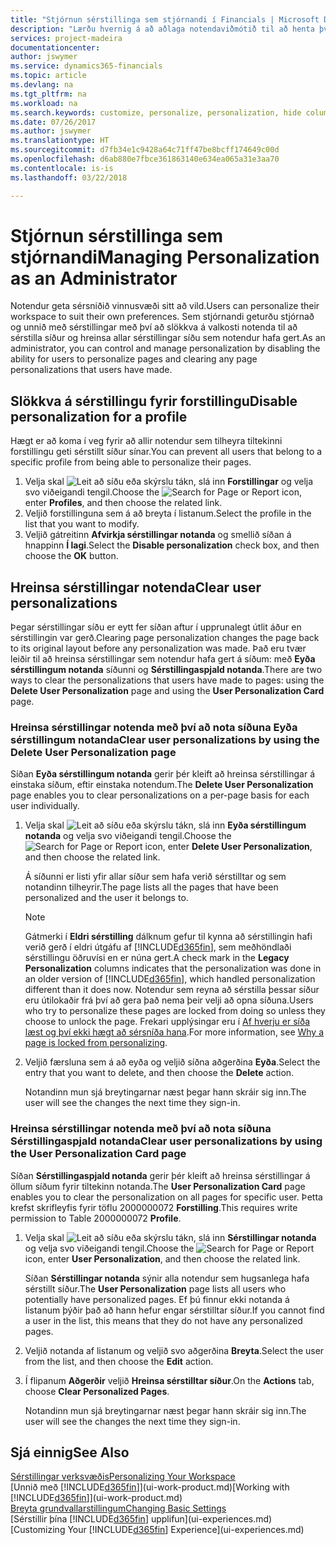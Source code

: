 ```yaml
---
title: "Stjórnun sérstillinga sem stjórnandi í Financials | Microsoft Docs"
description: "Lærðu hvernig á að aðlaga notendaviðmótið til að henta því hvernig þú vinnur."
services: project-madeira
documentationcenter: 
author: jswymer
ms.service: dynamics365-financials
ms.topic: article
ms.devlang: na
ms.tgt_pltfrm: na
ms.workload: na
ms.search.keywords: customize, personalize, personalization, hide columns, remove fields, move fields
ms.date: 07/26/2017
ms.author: jswymer
ms.translationtype: HT
ms.sourcegitcommit: d7fb34e1c9428a64c71ff47be8bcff174649c00d
ms.openlocfilehash: d6ab880e7fbce361863140e634ea065a31e3aa70
ms.contentlocale: is-is
ms.lasthandoff: 03/22/2018

---
```

# <a name="managing-personalization-as-an-administrator"></a><span data-ttu-id="71944-103">Stjórnun sérstillinga sem stjórnandi</span><span class="sxs-lookup"><span data-stu-id="71944-103">Managing Personalization as an Administrator</span></span>
<!--NAV in the Web client-->
<span data-ttu-id="71944-104">Notendur geta sérsniðið vinnusvæði sitt að vild.</span><span class="sxs-lookup"><span data-stu-id="71944-104">Users can personalize their workspace to suit their own preferences.</span></span> <span data-ttu-id="71944-105">Sem stjórnandi geturðu stjórnað og unnið með sérstillingar með því að slökkva á valkosti notenda til að sérstilla síður og hreinsa allar sérstillingar síðu sem notendur hafa gert.</span><span class="sxs-lookup"><span data-stu-id="71944-105">As an administrator, you can control and manage personalization by disabling the ability for users to personalize pages and clearing any page personalizations that users have made.</span></span>

## <a name="disable-personalization-for-a-profile"></a><span data-ttu-id="71944-106">Slökkva á sérstillingu fyrir forstillingu</span><span class="sxs-lookup"><span data-stu-id="71944-106">Disable personalization for a profile</span></span>
<span data-ttu-id="71944-107">Hægt er að koma í veg fyrir að allir notendur sem tilheyra tiltekinni forstillingu geti sérstillt síður sínar.</span><span class="sxs-lookup"><span data-stu-id="71944-107">You can prevent all users that belong to a specific profile from being able to personalize their pages.</span></span>
1.  <span data-ttu-id="71944-108">Velja skal ![Leit að síðu eða skýrslu](media/ui-search/search_small.png "Leit að síðu eða skýrslu táknið") tákn, slá inn **Forstillingar** og velja svo viðeigandi tengil.</span><span class="sxs-lookup"><span data-stu-id="71944-108">Choose the ![Search for Page or Report](media/ui-search/search_small.png "Search for Page or Report icon") icon, enter **Profiles**, and then choose the related link.</span></span>
2.  <span data-ttu-id="71944-109">Veljið forstillinguna sem á að breyta í listanum.</span><span class="sxs-lookup"><span data-stu-id="71944-109">Select the profile in the list that you want to modify.</span></span>
3. <span data-ttu-id="71944-110">Veljið gátreitinn **Afvirkja sérstillingar notanda** og smellið síðan á hnappinn **Í lagi**.</span><span class="sxs-lookup"><span data-stu-id="71944-110">Select the **Disable personalization** check box, and then choose the **OK** button.</span></span>

## <a name="clear-user-personalizations"></a><span data-ttu-id="71944-111">Hreinsa sérstillingar notenda</span><span class="sxs-lookup"><span data-stu-id="71944-111">Clear user personalizations</span></span>

<span data-ttu-id="71944-112">Þegar sérstillingar síðu er eytt fer síðan aftur í upprunalegt útlit áður en sérstillingin var gerð.</span><span class="sxs-lookup"><span data-stu-id="71944-112">Clearing page personalization changes the page back to its original layout before any personalization was made.</span></span> <span data-ttu-id="71944-113">Það eru tvær leiðir til að hreinsa sérstillingar sem notendur hafa gert á síðum: með **Eyða sérstillingum notanda** síðunni og **Sérstillingaspjald notanda**.</span><span class="sxs-lookup"><span data-stu-id="71944-113">There are two ways to clear the personalizations that users have made to pages: using the **Delete User Personalization** page and using the **User Personalization Card** page.</span></span>

### <a name="clear-user-personalizations-by-using-the-delete-user-personalization-page"></a><span data-ttu-id="71944-114">Hreinsa sérstillingar notenda með því að nota síðuna Eyða sérstillingum notanda</span><span class="sxs-lookup"><span data-stu-id="71944-114">Clear user personalizations by using the Delete User Personalization page</span></span>

<span data-ttu-id="71944-115">Síðan **Eyða sérstillingum notanda** gerir þér kleift að hreinsa sérstillingar á einstaka síðum, eftir einstaka notendum.</span><span class="sxs-lookup"><span data-stu-id="71944-115">The **Delete User Personalization** page enables you to clear personalizations on a per-page basis for each user individually.</span></span>

1.  <span data-ttu-id="71944-116">Velja skal ![Leit að síðu eða skýrslu](media/ui-search/search_small.png "Leit að síðu eða skýrslu táknið") tákn, slá inn **Eyða sérstillingum notanda** og velja svo viðeigandi tengil.</span><span class="sxs-lookup"><span data-stu-id="71944-116">Choose the ![Search for Page or Report](media/ui-search/search_small.png "Search for Page or Report icon") icon, enter **Delete User Personalization**, and then choose the related link.</span></span>

    <span data-ttu-id="71944-117">Á síðunni er listi yfir allar síður sem hafa verið sérstilltar og sem notandinn tilheyrir.</span><span class="sxs-lookup"><span data-stu-id="71944-117">The page lists all the pages that have been personalized and the user it belongs to.</span></span>

    >[!NOTE]
    > <span data-ttu-id="71944-118">Gátmerki í **Eldri sérstilling** dálknum gefur til kynna að sérstillingin hafi verið gerð í eldri útgáfu af [!INCLUDE[d365fin](includes/d365fin_md.md)], sem meðhöndlaði sérstillingu öðruvísi en er núna gert.</span><span class="sxs-lookup"><span data-stu-id="71944-118">A check mark in the **Legacy Personalization** columns indicates that the personalization was done in an older version of [!INCLUDE[d365fin](includes/d365fin_md.md)], which handled personalization different than it does now.</span></span> <span data-ttu-id="71944-119">Notendur sem reyna að sérstilla þessar síður eru útilokaðir frá því að gera það nema þeir velji að opna síðuna.</span><span class="sxs-lookup"><span data-stu-id="71944-119">Users who try to personalize these pages are locked from doing so unless they choose to unlock the page.</span></span> <span data-ttu-id="71944-120">Frekari upplýsingar eru í [Af hverju er síða læst og því ekki hægt að sérsníða hana](ui-personalization-locked.md).</span><span class="sxs-lookup"><span data-stu-id="71944-120">For more information, see [Why a page is locked from personalizing](ui-personalization-locked.md).</span></span>

2. <span data-ttu-id="71944-121">Veljið færsluna sem á að eyða og veljið síðna aðgerðina **Eyða**.</span><span class="sxs-lookup"><span data-stu-id="71944-121">Select the entry that you want to delete, and then choose the **Delete** action.</span></span>

    <span data-ttu-id="71944-122">Notandinn mun sjá breytingarnar næst þegar hann skráir sig inn.</span><span class="sxs-lookup"><span data-stu-id="71944-122">The user will see the changes the next time they sign-in.</span></span>

### <a name="clear-user-personalizations-by-using-the-user-personalization-card-page"></a><span data-ttu-id="71944-123">Hreinsa sérstillingar notenda með því að nota síðuna Sérstillingaspjald notanda</span><span class="sxs-lookup"><span data-stu-id="71944-123">Clear user personalizations by using the User Personalization Card page</span></span>

<span data-ttu-id="71944-124">Síðan **Sérstillingaspjald notanda** gerir þér kleift að hreinsa sérstillingar á öllum síðum fyrir tiltekinn notanda.</span><span class="sxs-lookup"><span data-stu-id="71944-124">The **User Personalization Card** page enables you to clear the personalization on all pages for specific user.</span></span> <span data-ttu-id="71944-125">Þetta krefst skrifleyfis fyrir töflu 2000000072 **Forstilling**.</span><span class="sxs-lookup"><span data-stu-id="71944-125">This requires write permission to Table 2000000072 **Profile**.</span></span>

1.  <span data-ttu-id="71944-126">Velja skal ![Leit að síðu eða skýrslu](media/ui-search/search_small.png "Leit að síðu eða skýrslu táknið") tákn, slá inn **Sérstillingar notanda** og velja svo viðeigandi tengil.</span><span class="sxs-lookup"><span data-stu-id="71944-126">Choose the ![Search for Page or Report](media/ui-search/search_small.png "Search for Page or Report icon") icon, enter **User Personalization**, and then choose the related link.</span></span>

    <span data-ttu-id="71944-127">Síðan **Sérstillingar notanda** sýnir alla notendur sem hugsanlega hafa sérstillt síður.</span><span class="sxs-lookup"><span data-stu-id="71944-127">The **User Personalization** page lists all users who potentially have personalized pages.</span></span> <span data-ttu-id="71944-128">Ef þú finnur ekki notanda á listanum þýðir það að hann hefur engar sérstilltar síður.</span><span class="sxs-lookup"><span data-stu-id="71944-128">If you cannot find a user in the list, this means that they do not have any personalized pages.</span></span>

2. <span data-ttu-id="71944-129">Veljið notanda af listanum og veljið svo aðgerðina **Breyta**.</span><span class="sxs-lookup"><span data-stu-id="71944-129">Select the user from the list, and then choose the **Edit** action.</span></span>

3.  <span data-ttu-id="71944-130">Í flipanum **Aðgerðir** veljið **Hreinsa sérstilltar síður**.</span><span class="sxs-lookup"><span data-stu-id="71944-130">On the **Actions** tab, choose **Clear Personalized Pages**.</span></span>

    <span data-ttu-id="71944-131">Notandinn mun sjá breytingarnar næst þegar hann skráir sig inn.</span><span class="sxs-lookup"><span data-stu-id="71944-131">The user will see the changes the next time they sign-in.</span></span>

## <a name="see-also"></a><span data-ttu-id="71944-132">Sjá einnig</span><span class="sxs-lookup"><span data-stu-id="71944-132">See Also</span></span>
[<span data-ttu-id="71944-133">Sérstillingar verksvæðis</span><span class="sxs-lookup"><span data-stu-id="71944-133">Personalizing Your Workspace</span></span>](ui-personalization-user.md)  
<span data-ttu-id="71944-134">[Unnið með [!INCLUDE[d365fin](includes/d365fin_md.md)]](ui-work-product.md)</span><span class="sxs-lookup"><span data-stu-id="71944-134">[Working with [!INCLUDE[d365fin](includes/d365fin_md.md)]](ui-work-product.md)</span></span>  
[<span data-ttu-id="71944-135">Breyta grundvallarstillingum</span><span class="sxs-lookup"><span data-stu-id="71944-135">Changing Basic Settings</span></span>](ui-change-basic-settings.md)  
<span data-ttu-id="71944-136">[Sérstillir þína [!INCLUDE[d365fin](includes/d365fin_md.md)] upplifun](ui-experiences.md)</span><span class="sxs-lookup"><span data-stu-id="71944-136">[Customizing Your [!INCLUDE[d365fin](includes/d365fin_md.md)] Experience](ui-experiences.md)</span></span>  

